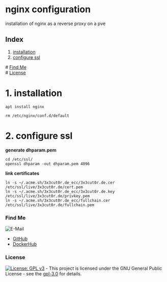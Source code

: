 # nginx configuration

installation of nginx as a reverse proxy on a pve

## Index

1. [installation](#installation)
2. [configure ssl](#ssl)

\# [Find Me](#findme)  
\# [License](#license)

# 1. installation <a name="installation"></a>

```shell
apt install nginx

rm /etc/nginx/conf.d/default

```

# 2. configure ssl <a name="ssl"></a>

**generate dhparam.pem**

```shell
cd /etc/ssl/
openssl dhparam -out dhparam.pem 4096

```

**link certificates**

```shell
ln -s ~/.acme.sh/3x3cut0r.de_ecc/3x3cut0r.de.cer /etc/ssl/live/3x3cut0r.de/cert.pem
ln -s ~/.acme.sh/3x3cut0r.de_ecc/3x3cut0r.de.key /etc/ssl/live/3x3cut0r.de/privkey.pem
ln -s ~/.acme.sh/3x3cut0r.de_ecc/fullchain.cer /etc/ssl/live/3x3cut0r.de/fullchain.pem

```

### Find Me <a name="findme"></a>

![E-Mail](https://img.shields.io/badge/E--Mail-executor55%40gmx.de-red)

- [GitHub](https://github.com/3x3cut0r)
- [DockerHub](https://hub.docker.com/u/3x3cut0r)

### License <a name="license"></a>

[![License: GPL v3](https://img.shields.io/badge/License-GPLv3-blue.svg)](https://www.gnu.org/licenses/gpl-3.0) - This project is licensed under the GNU General Public License - see the [gpl-3.0](https://www.gnu.org/licenses/gpl-3.0.en.html) for details.
